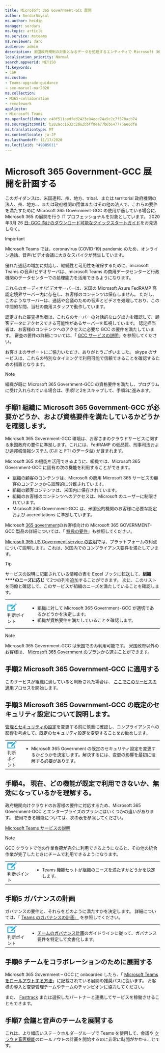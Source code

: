 ```yaml
---
title: Microsoft 365 Government-GCC 展開
author: SerdarSoysal
ms.author: heidip
manager: serdars
ms.topic: article
ms.service: msteams
ms.reviewer: daro
audience: admin
description: 米国政府規制の対象となるデータを処理するエンティティで Microsoft 365 の展開を推進するための IT 担当者向けガイダンス
localization_priority: Normal
search.appverid: MET150
f1.keywords:
- CSH
ms.custom:
- Teams-upgrade-guidance
- seo-marvel-mar2020
ms.collection:
- M365-collaboration
- remotework
appliesto:
- Microsoft Teams
ms.openlocfilehash: e40f511aedfed2423e04ece74a9c2c7f370acb74
ms.sourcegitcommit: b282acc1633c2d62bbff0ea77b6b647775ae6dfe
ms.translationtype: MT
ms.contentlocale: ja-JP
ms.lasthandoff: 11/17/2020
ms.locfileid: "49085611"
---
```

# <a name="plan-for-microsoft-365-government---gcc-deployments"></a>Microsoft 365 Government-GCC 展開を計画する

このガイダンスは、米国連邦、州、地方、tribal、または territorial 政府機関の法人、州、地方、、または政府機関の団体またはその他の法人で、これらの要件を満たすために Microsoft 365 Government-GCC の使用が適している場合に、Microsoft 365 の展開を行う IT プロフェッショナルを対象としています。 2020年3月 26 [日: GCC 向けのダウンロード可能なクイックスタートガイド](https://github.com/MicrosoftDocs/OfficeDocs-SkypeForBusiness/blob/live/Teams/downloads/Quick-Start-Guide-for-GCC.pdf?raw=true)をお見逃しなく。

> [!IMPORTANT]
> Microsoft Teams では、coronavirus (COVID-19) pandemic のため、オンライン通話、音声/ビデオ会議に大きなスパイクが発生しています。<br/>
> 
>優れた通話の増加に対応し、継続性と可用性を確保するために、microsoft Teams の音声/ビデオサーバは、microsoft Teams の商用データセンターと行政機関のデータセンターでの処理能力を活用できるようになります。<br/>
> 
>これらのオーディオ/ビデオサーバーは、米国の Microsoft Azure FedRAMP 高認定境界サーバー内に存在し、お客様のコンテンツは保存しません。 ただし、このようなサーバーは、通話や会議のための音声とビデオを処理しており、この中間的な間、当社の商用スタッフで動作しています。<br/>
> 
>認定された審査担当者は、これらのサーバーの対話的なログ出力を確認して、顧客データにアクセスできる可能性があるサーバーを監視しています。 認定担当者は、お客様のコンテンツへのアクセスに必要な GCC の要件を満たしています。 審査の要件の詳細については、「 [GCC サービスの説明](https://docs.microsoft.com/office365/servicedescriptions/office-365-platform-service-description/office-365-us-government/gcc)」を参照してください。<br/>
> 
>お客さまのサポートにご協力いただき、ありがとうございました。 skype のサービスは、これらの特別なタイミングで利用可能で信頼できることを確認するための措置となります。<br/>


> [!NOTE]
> 組織が既に Microsoft 365 Government-GCC の資格要件を満たし、プログラムに受け入れられている場合は、手順1と2をスキップして、手順3に進みます。 

## <a name="step-1-determine-whether-your-organization-needs-microsoft-365-government---gcc-and-meets-eligibility-requirements"></a>手順1 組織に Microsoft 365 Government-GCC が必要かどうか、および資格要件を満たしているかどうかを確認します。 

Microsoft 365 Government-GCC 環境は、お客さまのクラウドサービスに関する米国政府の要件に準拠します。これには、FedRAMP の低品質、刑事司法および連邦税情報システム (CJI と FTI のデータ型) が含まれます。

Microsoft 365 の機能を活用できるように、組織では、Microsoft 365 Government-GCC に固有の次の機能を利用することができます。

-   組織の顧客のコンテンツは、Microsoft の商用 Microsoft 365 サービスの顧客のコンテンツから論理的に分離されています。
-   組織の顧客コンテンツは、米国内に保存されています。
-   組織のお客様のコンテンツへのアクセスは、Microsoft のユーザーに制限されています。
-   Microsoft 365 Government-GCC は、米国公的機関のお客様に必要な認定および accreditations に準拠しています。

Microsoft [365 government](https://products.office.com/government/compare-office-365-government-plans)のお客様向けの Microsoft 365 GOVERNMENT-GCC 製品の詳細については、「 [特典の要件](https://products.office.com/government/compare-office-365-government-plans#EligibilityRequirements)」も参照してください。

[Microsoft 365 US Government service の説明](https://technet.microsoft.com/library/mt774581.aspx)では、プラットフォームの利点について説明します。これは、米国内でのコンプライアンス要件を満たしています。

> [!Tip]
> サービスの説明に記載されている情報の表を Excel ブックに転送して、**組織****のニーズに応じ** て2つの列を追加することができます。 次に、このリストを同僚と確認して、このサービスが組織のニーズを満たしていることを確認します。

|    |     |
|-----------|------------|
| ![判断ポイントを表すアイコン](media/audio_conferencing_image7.png) <br/>判断ポイント|<ul><li>組織に対して Microsoft 365 Government-GCC が適切であるかどうかを決定します。</li><li>組織が資格要件を満たしていることを確認します。</li></ul> |

> [!Note]
> Microsoft 365 Government-GCC は米国でのみ利用可能です。 米国政府以外のお客様は、 [Microsoft 365 Government のプラン](https://products.office.com/en/government/compare-office-365-government-plans)から選ぶことができます。


## <a name="step-2-apply-for-microsoft-365-government---gcc"></a>手順2 Microsoft 365 Government-GCC に適用する

このサービスが組織に適していると判断された場合は、 [ここでこのサービスの適用](https://products.office.com/government/eligibility-validation)プロセスを開始します。

## <a name="step-3-understand-microsoft-365-government---gcc-default-security-settings"></a>手順3 Microsoft 365 Government-GCC の既定のセキュリティ設定について説明します。

[管理とセキュリティの設定](enable-features-office-365.md)を変更する前に慎重に確認し、コンプライアンスへの影響を考慮して、既定のセキュリティ設定を変更することをお勧めします。

|    |     |
|-----------|------------|
| ![判断ポイントを表すアイコン](media/audio_conferencing_image7.png) <br/>判断ポイント|<ul><li>Microsoft 365 Government の既定のセキュリティ設定を変更するかどうかを決定します。解決するには、変更の影響を最初に理解する必要があります。</li></ul> |

## <a name="step-4-understand-which-capabilities-are-currently-unavailable-or-disabled-by-default"></a>手順4。 現在、どの機能が既定で利用できないか、無効になっているかを理解する。

政府機関向けクラウドのお客様の要件に対応するため、Microsoft 365 Government-GCC とエンタープライズのプランにはいくつかの違いがあります。 使用できる機能については、次の表を参照してください。

[Microsoft Teams サービスの説明](https://docs.microsoft.com/office365/servicedescriptions/teams-service-description)

> [!Note]
> GCC クラウドで他の作業負荷が完全に利用できるようになると、その他の統合作業が完了したときにチームで利用できるようになります。


|    |     |
|-----------|------------|
| ![判断ポイントを表すアイコン](media/audio_conferencing_image7.png) <br/>判断ポイント|<ul><li>Teams 機能セットが組織のニーズを満たすかどうかを決定します。</li></ul> |

## <a name="step-5-plan-for-governance"></a>手順5 ガバナンスの計画

ガバナンスの要件と、それらをどのように満たすかを決定します。 詳細については、「 [Teams のガバナンスの計画」](plan-teams-governance.md) を参照してください。

|    |     |
|-----------|------------|
| ![判断ポイントを表すアイコン](media/audio_conferencing_image7.png) <br/>判断ポイント|<ul><li>[チームのガバナンス計画](plan-teams-governance.md)のガイドラインに従って、ガバナンス要件を特定して文書化します。</li></ul> |

## <a name="step-6-deploy-teams-for-collaboration"></a>手順6 チームをコラボレーションのために展開する

Microsoft 365 Government – GCC に onboarded したら、「 [Microsoft Teams をロールアウトする方法](How-to-roll-out-teams.md)」に記載されている展開の推奨パスに従います。 お客様の導入と変更管理チームやチームのチャンピオンに協力してください。

また、 [Fasttrack](https://www.microsoft.com/fasttrack) または選択したパートナーと連携してサービスを稼働させることもできます。

## <a name="step-7-deploy-teams-for-meetings-and-voice"></a>手順7 会議と音声のチームを展開する

これは、より幅広いステークホルダーグループで Teams を使用して、会議や [クラウド音声機能](cloud-voice-deployment.md)のロールアウトの計画を開始するのに非常に時間がかかることです。

